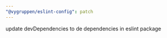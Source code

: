 ```yaml
---
"@vygruppen/eslint-config": patch
---
```


update devDependencies to de dependencies in eslint package

